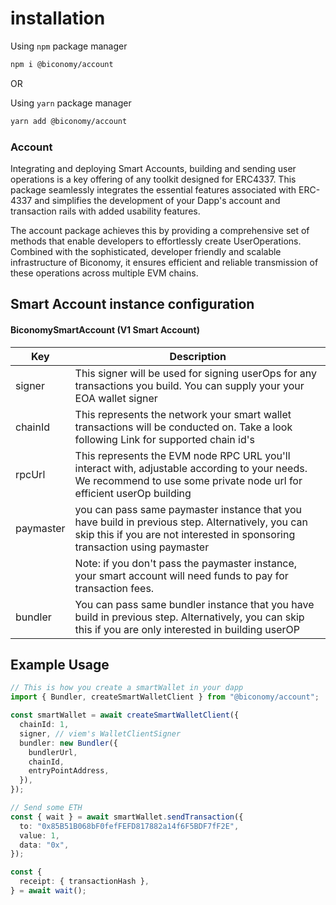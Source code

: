 # installation

Using `npm` package manager

```bash
npm i @biconomy/account
```

OR

Using `yarn` package manager

```bash
yarn add @biconomy/account
```

### Account

Integrating and deploying Smart Accounts, building and sending user operations is a key offering of any toolkit designed for ERC4337. This package seamlessly integrates the essential features associated with ERC-4337 and simplifies the development of your Dapp's account and transaction rails with added usability features.

The account package achieves this by providing a comprehensive set of methods that enable developers to effortlessly create UserOperations. Combined with the sophisticated, developer friendly and scalable infrastructure of Biconomy, it ensures efficient and reliable transmission of these operations across multiple EVM chains.

## Smart Account instance configuration

#### BiconomySmartAccount (V1 Smart Account)

| Key       | Description                                                                                                                                                                     |
| --------- | ------------------------------------------------------------------------------------------------------------------------------------------------------------------------------- |
| signer    | This signer will be used for signing userOps for any transactions you build. You can supply your your EOA wallet signer                                                         |
| chainId   | This represents the network your smart wallet transactions will be conducted on. Take a look following Link for supported chain id's                                            |
| rpcUrl    | This represents the EVM node RPC URL you'll interact with, adjustable according to your needs. We recommend to use some private node url for efficient userOp building          |
| paymaster | you can pass same paymaster instance that you have build in previous step. Alternatively, you can skip this if you are not interested in sponsoring transaction using paymaster |
|           | Note: if you don't pass the paymaster instance, your smart account will need funds to pay for transaction fees.                                                                 |
| bundler   | You can pass same bundler instance that you have build in previous step. Alternatively, you can skip this if you are only interested in building userOP                         |

## Example Usage

```typescript
// This is how you create a smartWallet in your dapp
import { Bundler, createSmartWalletClient } from "@biconomy/account";

const smartWallet = await createSmartWalletClient({
  chainId: 1,
  signer, // viem's WalletClientSigner
  bundler: new Bundler({
    bundlerUrl,
    chainId,
    entryPointAddress,
  }),
});

// Send some ETH
const { wait } = await smartWallet.sendTransaction({
  to: "0x85B51B068bF0fefFEFD817882a14f6F5BDF7fF2E",
  value: 1,
  data: "0x",
});

const {
  receipt: { transactionHash },
} = await wait();
```
